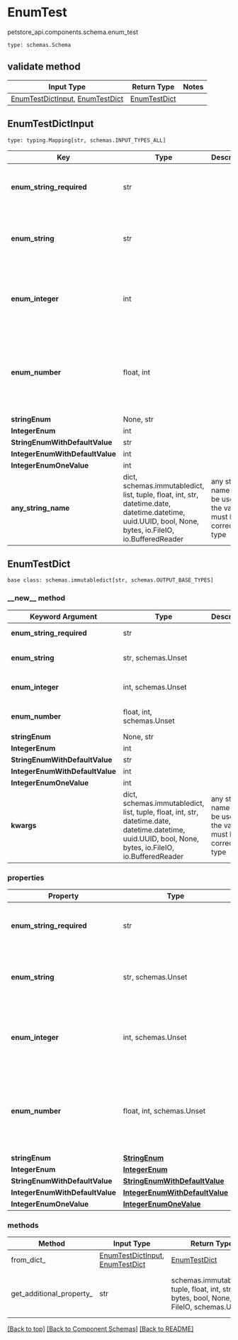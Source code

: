 # EnumTest
petstore_api.components.schema.enum_test
```
type: schemas.Schema
```

## validate method
Input Type | Return Type | Notes
------------ | ------------- | -------------
[EnumTestDictInput](#enumtestdictinput), [EnumTestDict](#enumtestdict) | [EnumTestDict](#enumtestdict) |

## EnumTestDictInput
```
type: typing.Mapping[str, schemas.INPUT_TYPES_ALL]
```
Key | Type |  Description | Notes
------------ | ------------- | ------------- | -------------
**enum_string_required** | str |  | must be one of ["UPPER", "lower", ""]
**enum_string** | str |  | [optional] must be one of ["UPPER", "lower", ""]
**enum_integer** | int |  | [optional] must be one of [1, -1] value must be a 32 bit integer
**enum_number** | float, int |  | [optional] must be one of [1.1, -1.2] value must be a 64 bit float
**stringEnum** | None, str |  | [optional]
**IntegerEnum** | int |  | [optional]
**StringEnumWithDefaultValue** | str |  | [optional]
**IntegerEnumWithDefaultValue** | int |  | [optional]
**IntegerEnumOneValue** | int |  | [optional]
**any_string_name** | dict, schemas.immutabledict, list, tuple, float, int, str, datetime.date, datetime.datetime, uuid.UUID, bool, None, bytes, io.FileIO, io.BufferedReader | any string name can be used but the value must be the correct type | [optional]

## EnumTestDict
```
base class: schemas.immutabledict[str, schemas.OUTPUT_BASE_TYPES]
```
### &lowbar;&lowbar;new&lowbar;&lowbar; method
Keyword Argument | Type | Description | Notes
---------------- | ---- | ----------- | -----
**enum_string_required** | str |  | must be one of ["UPPER", "lower", ""]
**enum_string** | str, schemas.Unset |  | [optional] must be one of ["UPPER", "lower", ""]
**enum_integer** | int, schemas.Unset |  | [optional] must be one of [1, -1] value must be a 32 bit integer
**enum_number** | float, int, schemas.Unset |  | [optional] must be one of [1.1, -1.2] value must be a 64 bit float
**stringEnum** | None, str |  | [optional]
**IntegerEnum** | int |  | [optional]
**StringEnumWithDefaultValue** | str |  | [optional]
**IntegerEnumWithDefaultValue** | int |  | [optional]
**IntegerEnumOneValue** | int |  | [optional]
**kwargs** | dict, schemas.immutabledict, list, tuple, float, int, str, datetime.date, datetime.datetime, uuid.UUID, bool, None, bytes, io.FileIO, io.BufferedReader | any string name can be used but the value must be the correct type | [optional] typed value is accessed with the get_additional_property_ method

### properties
Property | Type | Description | Notes
-------- | ---- | ----------- | -----
**enum_string_required** | str |  | must be one of ["UPPER", "lower", ""]
**enum_string** | str, schemas.Unset |  | [optional] must be one of ["UPPER", "lower", ""]
**enum_integer** | int, schemas.Unset |  | [optional] must be one of [1, -1] value must be a 32 bit integer
**enum_number** | float, int, schemas.Unset |  | [optional] must be one of [1.1, -1.2] value must be a 64 bit float
**stringEnum** | [**StringEnum**](string_enum.md) |  | [optional]
**IntegerEnum** | [**IntegerEnum**](integer_enum.md) |  | [optional]
**StringEnumWithDefaultValue** | [**StringEnumWithDefaultValue**](string_enum_with_default_value.md) |  | [optional]
**IntegerEnumWithDefaultValue** | [**IntegerEnumWithDefaultValue**](integer_enum_with_default_value.md) |  | [optional]
**IntegerEnumOneValue** | [**IntegerEnumOneValue**](integer_enum_one_value.md) |  | [optional]

### methods
Method | Input Type | Return Type | Notes
------ | ---------- | ----------- | ------
from_dict_ | [EnumTestDictInput](#enumtestdictinput), [EnumTestDict](#enumtestdict) | [EnumTestDict](#enumtestdict) | a constructor
get_additional_property_ | str | schemas.immutabledict, tuple, float, int, str, bytes, bool, None, FileIO, schemas.Unset | provides type safety for additional properties

[[Back to top]](#top) [[Back to Component Schemas]](../../../README.md#Component-Schemas) [[Back to README]](../../../README.md)
